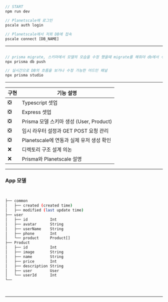 ##

```js

// START
npm run dev

// Planetscale에 로그인
pscale auth login

// Planetscale에서 저희 DB에 접속
pscale connect [DB_NAME]

```

---

```js

// prisma migrate, 스키마에서 모델의 모습을 수정 했을때 migrate를 해줘야 db에서 수정을 인식함
npx prisma db push

// 실시간으로 DB의 흐름을 보거나 수정 가능한 어드민 패널
npx prisma studio

```

---

| 구현 | 기능 설명                                |
| ---- | ---------------------------------------- |
| ❎   | Typescript 셋업                          |
| ❎   | Express 셋업                             |
| ❎   | Prisma 모델 스키마 생성 (User, Product)  |
| ❎   | 임시 라우터 설정과 GET POST 요청 관리    |
| ❎   | Planetscale에 연동과 실제 유저 생성 확인 |
| ❌   | 디렉토리 구조 설계 의논                  |
| ❌   | Prisma와 Planetscale 설명                |

---

### App 모델

<br>

```bash
├── common
│   ├── created (created time)
│   ├── modified (last update time)
├── user
│   ├── id          Int
│   ├── avatar      String
│   ├── userName    String
│   ├── phone       Int
│   └── product     Product[]
├── Product
│   ├── id          Int
│   ├── image       String
│   ├── name        String
│   ├── price       Int
│   ├── description String
│   ├── user        User
│   └── userId      Int
└──
```

<br>

---
